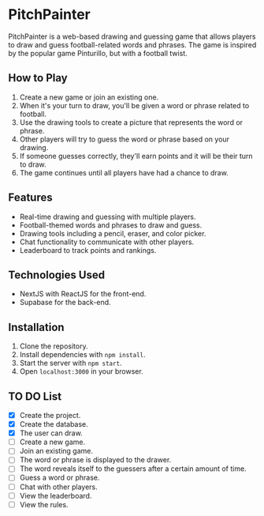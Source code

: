 # PitchPainter

PitchPainter is a web-based drawing and guessing game that allows players to draw and guess football-related words and phrases. The game is inspired by the popular game Pinturillo, but with a football twist.

## How to Play

1. Create a new game or join an existing one.
2. When it's your turn to draw, you'll be given a word or phrase related to football.
3. Use the drawing tools to create a picture that represents the word or phrase.
4. Other players will try to guess the word or phrase based on your drawing.
5. If someone guesses correctly, they'll earn points and it will be their turn to draw.
6. The game continues until all players have had a chance to draw.

## Features

- Real-time drawing and guessing with multiple players.
- Football-themed words and phrases to draw and guess.
- Drawing tools including a pencil, eraser, and color picker.
- Chat functionality to communicate with other players.
- Leaderboard to track points and rankings.

## Technologies Used

- NextJS with ReactJS for the front-end.
- Supabase for the back-end.

## Installation

1. Clone the repository.
2. Install dependencies with `npm install`.
3. Start the server with `npm start`.
4. Open `localhost:3000` in your browser.

## TO DO List

- [x] Create the project.
- [x] Create the database.
- [x] The user can draw.
- [ ] Create a new game.
- [ ] Join an existing game.
- [ ] The word or phrase is displayed to the drawer.
- [ ] The word reveals itself to the guessers after a certain amount of time.
- [ ] Guess a word or phrase.
- [ ] Chat with other players.
- [ ] View the leaderboard.
- [ ] View the rules.
